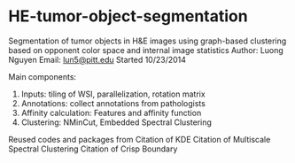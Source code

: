 HE-tumor-object-segmentation
============================

Segmentation of tumor objects in H&amp;E images using graph-based clustering based on opponent color space and internal image statistics
Author: Luong Nguyen
Email: lun5@pitt.edu
Started 10/23/2014

Main components:
1. Inputs: tiling of WSI, parallelization, rotation matrix
2. Annotations: collect annotations from pathologists
3. Affinity calculation: Features and affinity function
4. Clustering: NMinCut, Embedded Spectral Clustering 

Reused codes and packages from 
Citation of KDE
Citation of Multiscale Spectral Clustering 
Citation of Crisp Boundary 

